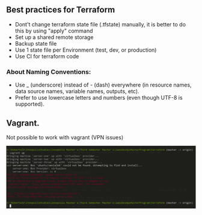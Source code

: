 ## Best practices for Terraform

- Dont't change terraform state file (.tfstate) manually, it is better to do this by using "apply" command
- Set up a shared remote storage
- Backup state file
- Use 1 state file per Environment (test, dev, or production)
- Use CI for terraform code

### About Naming Conventions:

- Use _ (underscore) instead of - (dash) everywhere (in resource names, data source names, variable names, outputs, etc).
- Prefer to use lowercase letters and numbers (even though UTF-8 is supported).

## Vagrant.

Not possible to work with vagrant (VPN issues)

![VagrantIssues](../images/vagrant_issues.png)

